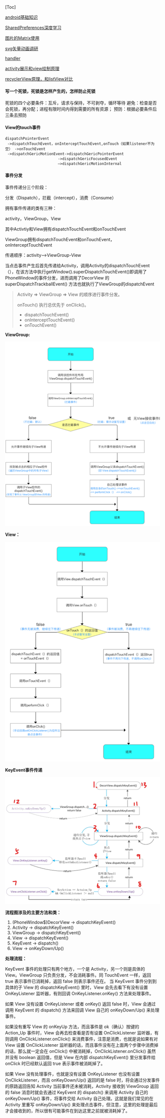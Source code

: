 [Toc]

[android基础知识](android基础知识点.md)

[SharedPreferences深度学习](SharedPreference分享/SharedPrefenrence深度学习.md)

[图片的Matrix使用](Matrix使用/图片的Matrix使用.md)

[svg矢量动画调研](svg矢量动画调研.md)

[handler](handler.md)

[activity展示和view绘制原理](组件展示流程.md)

[recyclerView原理，和listView对比](recyclerView和listView对比.md)

#### 写一个死锁，死锁是怎样产生的，怎样防止死锁

死锁的四个必要条件：互斥，请求与保持，不可剥夺，循环等待
避免：检查是否会死锁，再分配；进程有限时间内得到需要的所有资源；
预防：根据必要条件后三条去预防

#### View的touch事件

    dispatchPointerEvent
     ->dispatchTouchEvent，onInterceptTouchEvent,onTouch（如果listener不为空） ->onTouchEvent
     ->dispatchGericMotionEvent->dispatchGericPointerEvent
    						->dispatchGericFocusedEvent
    					   	—>dispatchGericMotionInternal

#### 事件分发

事件传递分三个阶段：

 分发（Dispatch），拦截（intercept），消费（Consume）

拥有事件传递的类有三种：

activity，ViewGroup，View

其中Activtiy和View拥有dispatchTouchEvent和onTouchEvent

ViewGroup拥有dispatchTouchEvent和onTouchEvent，onInterceptTouchEvent

传递顺序：activity—>ViewGroup-View

当点击事件产生后首先传递给Activity，调用Activity的dispatchTouchEvent（），在该方法中执行getWindow().superDispatchTouchEvent()即调用了PhoneWindow的事件分发，进而调用了DecorView 的 superDispatchTrackballEvent() 方法也就执行了ViewGroup的dispatchEvent

> Activity => ViewGroup => View 的顺序进行事件分发。
>
> onTouch() 执行总优先于 onClick()。
>
> - dispatchTouchEvent()
> - onInterceptTouchEvent()
> - onTouchEvent()

**ViewGroup:**

![image-20200714125806198](..\images\touchevent传递.png)

**View：**

![image-20200714130001214](..\images\view_touchevent传递.png)

**KeyEvent事件传递**

![image-20200714130100422](..\images\keyevent传递.png)

**流程图涉及的主要方法和类：**

1. (PhoneWindow$)DecorView  ->  dispatchKeyEvent()
2. Activity                 ->  dispatchKeyEvent()
3. ViewGroup                ->  dispatchKeyEvent()
4. View                     ->  dispatchKeyEvent()
5. KeyEvent                 ->  dispatch()
6. View                     ->  onKeyDown/Up()

**处理流程：**

KeyEvent 事件的处理只有两个地方，一个是 Activity，另一个则是具体的 View。ViewGroup 只负责分发，不会消耗事件。同 TouchEvent 一样，返回 true 表示事件已消耗掉，返回 false 则表示事件还在。
当 KeyEvent 事件分到到具体的子 View 的 dispatchKeyEvent() 里时，View 会先去看下有没有设置 OnKeyListener 监听器，有则回调 OnKeyListener.onKey() 方法来处理事件。 

如果 View 没有设置 OnKeyListener 或者 onKey() 返回 false 时，View 会通过调用 KeyEvent 的 dispatch() 方法来回调 View 自己的 onKeyDown/Up() 来处理事件。 

如果没有重写 View 的 onKeyUp 方法，而且事件是 ok（确认）按键的 Action_Up 事件时，View 会再去检查看是否有设置 OnClickListener 监听器，有则调用 OnClickListener.onClick() 来消费事件，注意是消费，也就是说如果有对 View 设置 OnClickListener 监听器的话，而且事件没有在上面两个步骤中消费掉的话，那么就一定会在 onClick() 中被消耗掉，OnClickListener.onClick() 虽然并没有 boolean 返回值，但是 View 在内部 dispatchKeyEvent() 里分发事件给 onClick 时已经默认返回 true 表示事件被消耗掉了。 

如果 View 没有处理事件，也就是没有设置 OnKeyListener 也没有设置 OnClickListener，而且 onKeyDown/Up() 返回的是 false 时，将会通过分发事件的原路返回告知 Activity 当前事件还未被消耗，Activity 接收到 ViewGroup 返回的 false 消息时就会去通过 KeyEvent 的 dispatch() 来调用 Activity 自己的 onKeyDown/Up() 事件，将事件交给 Activity 自己处理。这就是我们常见的在 Activity 里重写 onKeyDown/Up() 来处理点击事件，但注意，这里的处理是最后才会接收到的，所以很有可能事件在到达这里之前就被消耗掉了。